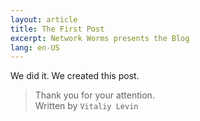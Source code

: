 ```yaml
---
layout: article
title: The First Post
excerpt: Network Worms presents the Blog
lang: en-US
---
```


We did it. We created this post. 

>Thank you for your attention.<br>
>Written by `Vitaliy Levin`
